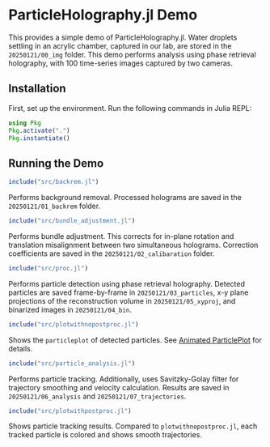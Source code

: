 # ParticleHolography.jl Demo
This provides a simple demo of ParticleHolography.jl. Water droplets settling in an acrylic chamber, captured in our lab, are stored in the `20250121/00_img` folder. This demo performs analysis using phase retrieval holography, with 100 time-series images captured by two cameras.

## Installation
First, set up the environment. Run the following commands in Julia REPL:
```julia
using Pkg
Pkg.activate(".")
Pkg.instantiate()
```

## Running the Demo

```julia
include("src/backrem.jl")
```

Performs background removal. Processed holograms are saved in the `20250121/01_backrem` folder.

```julia
include("src/bundle_adjustment.jl")
```

Performs bundle adjustment. This corrects for in-plane rotation and translation misalignment between two simultaneous holograms. Correction coefficients are saved in the `20250121/02_calibaration` folder.

```julia
include("src/proc.jl")
```

Performs particle detection using phase retrieval holography. Detected particles are saved frame-by-frame in `20250121/03_particles`, x-y plane projections of the reconstruction volume in `20250121/05_xyproj`, and binarized images in `20250121/04_bin`.

```julia
include("src/plotwithnopostproc.jl")
```
Shows the `particleplot` of detected particles. See [Animated ParticlePlot](https://dainakai.github.io/ParticleHolography.jl/dev/usage/animplot/#Animated-ParticlePlot) for details.

```julia
include("src/particle_analysis.jl")
```

Performs particle tracking. Additionally, uses Savitzky-Golay filter for trajectory smoothing and velocity calculation. Results are saved in `20250121/06_analysis` and `20250121/07_trajectories`.

```julia
include("src/plotwithpostproc.jl")
```

Shows particle tracking results. Compared to `plotwithnopostproc.jl`, each tracked particle is colored and shows smooth trajectories.
